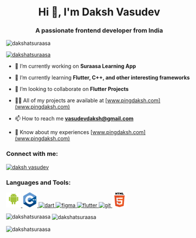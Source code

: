 <h1 align="center">Hi 👋, I'm Daksh Vasudev</h1>
<h3 align="center">A passionate frontend developer from India</h3>

<p align="left"> <img src="https://komarev.com/ghpvc/?username=dakshatsuraasa&label=Profile%20views&color=0e75b6&style=flat" alt="dakshatsuraasa" /> </p>

<p align="left"> <a href="https://github.com/ryo-ma/github-profile-trophy"><img src="https://github-profile-trophy.vercel.app/?username=dakshatsuraasa" alt="dakshatsuraasa" /></a> </p>

- 🔭 I’m currently working on **Suraasa Learning App**

- 🌱 I’m currently learning **Flutter, C++, and other interesting frameworks**

- 👯 I’m looking to collaborate on **Flutter Projects**

- 👨‍💻 All of my projects are available at [www.pingdaksh.com](www.pingdaksh.com)

- 📫 How to reach me **vasudevdaksh@gmail.com**

- 📄 Know about my experiences [www.pingdaksh.com](www.pingdaksh.com)

<h3 align="left">Connect with me:</h3>
<p align="left">
<a href="https://linkedin.com/in/daksh vasudev" target="blank"><img align="center" src="https://raw.githubusercontent.com/rahuldkjain/github-profile-readme-generator/master/src/images/icons/Social/linked-in-alt.svg" alt="daksh vasudev" height="30" width="40" /></a>
</p>

<h3 align="left">Languages and Tools:</h3>
<p align="left"> <a href="https://developer.android.com" target="_blank" rel="noreferrer"> <img src="https://raw.githubusercontent.com/devicons/devicon/master/icons/android/android-original-wordmark.svg" alt="android" width="40" height="40"/> </a> <a href="https://www.w3schools.com/cpp/" target="_blank" rel="noreferrer"> <img src="https://raw.githubusercontent.com/devicons/devicon/master/icons/cplusplus/cplusplus-original.svg" alt="cplusplus" width="40" height="40"/> </a> <a href="https://dart.dev" target="_blank" rel="noreferrer"> <img src="https://www.vectorlogo.zone/logos/dartlang/dartlang-icon.svg" alt="dart" width="40" height="40"/> </a> <a href="https://www.figma.com/" target="_blank" rel="noreferrer"> <img src="https://www.vectorlogo.zone/logos/figma/figma-icon.svg" alt="figma" width="40" height="40"/> </a> <a href="https://flutter.dev" target="_blank" rel="noreferrer"> <img src="https://www.vectorlogo.zone/logos/flutterio/flutterio-icon.svg" alt="flutter" width="40" height="40"/> </a> <a href="https://git-scm.com/" target="_blank" rel="noreferrer"> <img src="https://www.vectorlogo.zone/logos/git-scm/git-scm-icon.svg" alt="git" width="40" height="40"/> </a> <a href="https://www.w3.org/html/" target="_blank" rel="noreferrer"> <img src="https://raw.githubusercontent.com/devicons/devicon/master/icons/html5/html5-original-wordmark.svg" alt="html5" width="40" height="40"/> </a> </p>

<p><img align="left" src="https://github-readme-stats.vercel.app/api/top-langs?username=dakshatsuraasa&show_icons=true&locale=en&layout=compact" alt="dakshatsuraasa" /></p>

<p>&nbsp;<img align="center" src="https://github-readme-stats.vercel.app/api?username=dakshatsuraasa&show_icons=true&locale=en" alt="dakshatsuraasa" /></p>

<p><img align="center" src="https://github-readme-streak-stats.herokuapp.com/?user=dakshatsuraasa&" alt="dakshatsuraasa" /></p>

